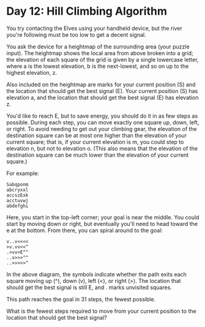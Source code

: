 # Day 12: Hill Climbing Algorithm

You try contacting the Elves using your handheld device, but the river you're
following must be too low to get a decent signal.

You ask the device for a heightmap of the surrounding area (your puzzle
input). The heightmap shows the local area from above broken into a grid; the
elevation of each square of the grid is given by a single lowercase letter,
where a is the lowest elevation, b is the next-lowest, and so on up to the
highest elevation, z.

Also included on the heightmap are marks for your current position (S) and the
location that should get the best signal (E). Your current position (S) has
elevation a, and the location that should get the best signal (E) has elevation
z.

You'd like to reach E, but to save energy, you should do it in as few steps as
possible. During each step, you can move exactly one square up, down, left, or
right. To avoid needing to get out your climbing gear, the elevation of the
destination square can be at most one higher than the elevation of your current
square; that is, if your current elevation is m, you could step to elevation n,
but not to elevation o. (This also means that the elevation of the destination
square can be much lower than the elevation of your current square.)

For example:

```
Sabqponm
abcryxxl
accszExk
acctuvwj
abdefghi
```

Here, you start in the top-left corner; your goal is near the middle. You could
start by moving down or right, but eventually you'll need to head toward the e
at the bottom. From there, you can spiral around to the goal:

```
v..v<<<<
>v.vv<<^
.>vv>E^^
..v>>>^^
..>>>>>^
```

In the above diagram, the symbols indicate whether the path exits each square
moving up (^), down (v), left (<), or right (>). The location that should get
the best signal is still E, and . marks unvisited squares.

This path reaches the goal in 31 steps, the fewest possible.

What is the fewest steps required to move from your current position to the
location that should get the best signal?
